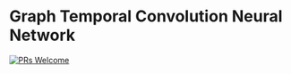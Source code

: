 # Graph Temporal Convolution Neural Network

[![PRs Welcome](https://img.shields.io/badge/PRs-welcome-brightgreen.svg?style=flat-square)](http://makeapullrequest.com)



